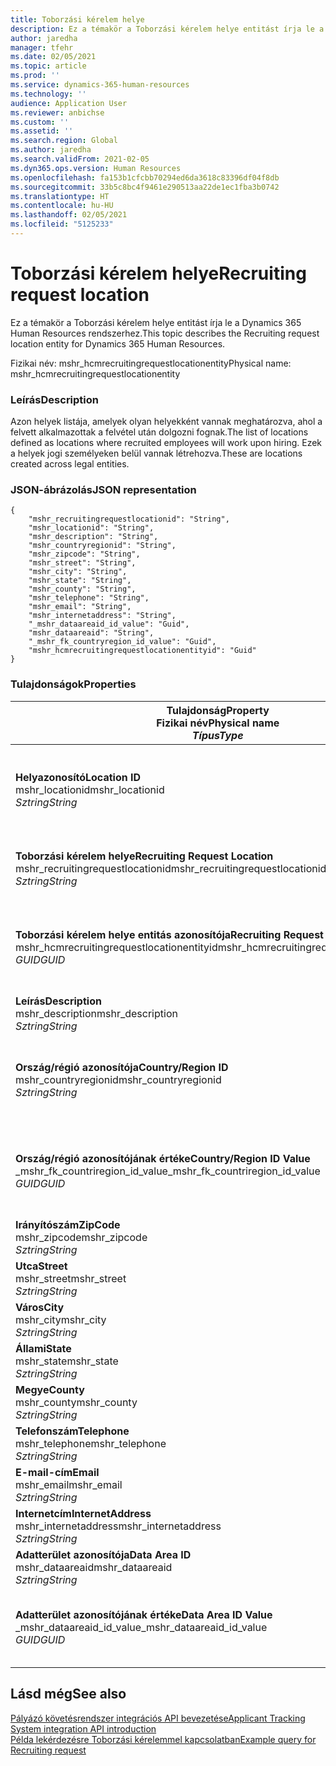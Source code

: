 ```yaml
---
title: Toborzási kérelem helye
description: Ez a témakör a Toborzási kérelem helye entitást írja le a Dynamics 365 Human Resources rendszerhez.
author: jaredha
manager: tfehr
ms.date: 02/05/2021
ms.topic: article
ms.prod: ''
ms.service: dynamics-365-human-resources
ms.technology: ''
audience: Application User
ms.reviewer: anbichse
ms.custom: ''
ms.assetid: ''
ms.search.region: Global
ms.author: jaredha
ms.search.validFrom: 2021-02-05
ms.dyn365.ops.version: Human Resources
ms.openlocfilehash: fa153b1cfcbb70294ed6da3618c83396df04f8db
ms.sourcegitcommit: 33b5c8bc4f9461e290513aa22de1ec1fba3b0742
ms.translationtype: HT
ms.contentlocale: hu-HU
ms.lasthandoff: 02/05/2021
ms.locfileid: "5125233"
---
```

# <a name="recruiting-request-location"></a><span data-ttu-id="58757-103">Toborzási kérelem helye</span><span class="sxs-lookup"><span data-stu-id="58757-103">Recruiting request location</span></span>

<span data-ttu-id="58757-104">Ez a témakör a Toborzási kérelem helye entitást írja le a Dynamics 365 Human Resources rendszerhez.</span><span class="sxs-lookup"><span data-stu-id="58757-104">This topic describes the Recruiting request location entity for Dynamics 365 Human Resources.</span></span>

<span data-ttu-id="58757-105">Fizikai név: mshr_hcmrecruitingrequestlocationentity</span><span class="sxs-lookup"><span data-stu-id="58757-105">Physical name: mshr_hcmrecruitingrequestlocationentity</span></span>

### <a name="description"></a><span data-ttu-id="58757-106">Leírás</span><span class="sxs-lookup"><span data-stu-id="58757-106">Description</span></span>

<span data-ttu-id="58757-107">Azon helyek listája, amelyek olyan helyekként vannak meghatározva, ahol a felvett alkalmazottak a felvétel után dolgozni fognak.</span><span class="sxs-lookup"><span data-stu-id="58757-107">The list of locations defined as locations where recruited employees will work upon hiring.</span></span> <span data-ttu-id="58757-108">Ezek a helyek jogi személyeken belül vannak létrehozva.</span><span class="sxs-lookup"><span data-stu-id="58757-108">These are locations created across legal entities.</span></span>

### <a name="json-representation"></a><span data-ttu-id="58757-109">JSON-ábrázolás</span><span class="sxs-lookup"><span data-stu-id="58757-109">JSON representation</span></span>

```
{
    "mshr_recruitingrequestlocationid": "String",
    "mshr_locationid": "String",
    "mshr_description": "String",
    "mshr_countryregionid": "String",
    "mshr_zipcode": "String",
    "mshr_street": "String",
    "mshr_city": "String",
    "mshr_state": "String",
    "mshr_county": "String",
    "mshr_telephone": "String",
    "mshr_email": "String",
    "mshr_internetaddress": "String",
    "_mshr_dataareaid_id_value": "Guid",
    "mshr_dataareaid": "String",
    "_mshr_fk_countryregion_id_value": "Guid",
    "mshr_hcmrecruitingrequestlocationentityid": "Guid"
}
```

### <a name="properties"></a><span data-ttu-id="58757-110">Tulajdonságok</span><span class="sxs-lookup"><span data-stu-id="58757-110">Properties</span></span>

| <span data-ttu-id="58757-111">Tulajdonság</span><span class="sxs-lookup"><span data-stu-id="58757-111">Property</span></span><br><span data-ttu-id="58757-112">**Fizikai név**</span><span class="sxs-lookup"><span data-stu-id="58757-112">**Physical name**</span></span><br><span data-ttu-id="58757-113">**_Típus_**</span><span class="sxs-lookup"><span data-stu-id="58757-113">**_Type_**</span></span> | <span data-ttu-id="58757-114">Használat</span><span class="sxs-lookup"><span data-stu-id="58757-114">Use</span></span> | <span data-ttu-id="58757-115">Leírás</span><span class="sxs-lookup"><span data-stu-id="58757-115">Description</span></span> |
| --- | --- | --- |
| <span data-ttu-id="58757-116">**Helyazonosító**</span><span class="sxs-lookup"><span data-stu-id="58757-116">**Location ID**</span></span><br><span data-ttu-id="58757-117">mshr_locationid</span><span class="sxs-lookup"><span data-stu-id="58757-117">mshr_locationid</span></span><br><span data-ttu-id="58757-118">*Sztring*</span><span class="sxs-lookup"><span data-stu-id="58757-118">*String*</span></span> | <span data-ttu-id="58757-119">Írás egyszer</span><span class="sxs-lookup"><span data-stu-id="58757-119">Write-once</span></span><br><span data-ttu-id="58757-120">Szükséges</span><span class="sxs-lookup"><span data-stu-id="58757-120">Required</span></span> | <span data-ttu-id="58757-121">A toborzási hely felhasználó által olvasható, rendszer által generált egyedi azonosítója.</span><span class="sxs-lookup"><span data-stu-id="58757-121">The system-generated, user-readable identifier for the recruiting location.</span></span> |
| <span data-ttu-id="58757-122">**Toborzási kérelem helye**</span><span class="sxs-lookup"><span data-stu-id="58757-122">**Recruiting Request Location**</span></span><br><span data-ttu-id="58757-123">mshr_recruitingrequestlocationid</span><span class="sxs-lookup"><span data-stu-id="58757-123">mshr_recruitingrequestlocationid</span></span><br><span data-ttu-id="58757-124">*Sztring*</span><span class="sxs-lookup"><span data-stu-id="58757-124">*String*</span></span> | <span data-ttu-id="58757-125">Írás egyszer</span><span class="sxs-lookup"><span data-stu-id="58757-125">Write-once</span></span><br><span data-ttu-id="58757-126">Szükséges</span><span class="sxs-lookup"><span data-stu-id="58757-126">Required</span></span> | <span data-ttu-id="58757-127">A toborzási hely felhasználó által definiált egyedi azonosítója.</span><span class="sxs-lookup"><span data-stu-id="58757-127">User-defined unique identifier for the recruiting location.</span></span> |
| <span data-ttu-id="58757-128">**Toborzási kérelem helye entitás azonosítója**</span><span class="sxs-lookup"><span data-stu-id="58757-128">**Recruiting Request Location Entity ID**</span></span><br><span data-ttu-id="58757-129">mshr_hcmrecruitingrequestlocationentityid</span><span class="sxs-lookup"><span data-stu-id="58757-129">mshr_hcmrecruitingrequestlocationentityid</span></span><br><span data-ttu-id="58757-130">*GUID*</span><span class="sxs-lookup"><span data-stu-id="58757-130">*GUID*</span></span> | <span data-ttu-id="58757-131">Írásvédett</span><span class="sxs-lookup"><span data-stu-id="58757-131">Read-only</span></span><br><span data-ttu-id="58757-132">Szükséges</span><span class="sxs-lookup"><span data-stu-id="58757-132">Required</span></span> | <span data-ttu-id="58757-133">A Toborzási kérelem helye rekord rendszer által generált egyedi azonosítója.</span><span class="sxs-lookup"><span data-stu-id="58757-133">System-generated unique identifier for the recruiting request location record.</span></span> |
| <span data-ttu-id="58757-134">**Leírás**</span><span class="sxs-lookup"><span data-stu-id="58757-134">**Description**</span></span><br><span data-ttu-id="58757-135">mshr_description</span><span class="sxs-lookup"><span data-stu-id="58757-135">mshr_description</span></span><br><span data-ttu-id="58757-136">*Sztring*</span><span class="sxs-lookup"><span data-stu-id="58757-136">*String*</span></span> | <span data-ttu-id="58757-137">Olvasás/írás</span><span class="sxs-lookup"><span data-stu-id="58757-137">Read/write</span></span><br><span data-ttu-id="58757-138">Szükséges</span><span class="sxs-lookup"><span data-stu-id="58757-138">Required</span></span> | <span data-ttu-id="58757-139">A hely leírása</span><span class="sxs-lookup"><span data-stu-id="58757-139">Description of the location.</span></span> |
| <span data-ttu-id="58757-140">**Ország/régió azonosítója**</span><span class="sxs-lookup"><span data-stu-id="58757-140">**Country/Region ID**</span></span><br><span data-ttu-id="58757-141">mshr_countryregionid</span><span class="sxs-lookup"><span data-stu-id="58757-141">mshr_countryregionid</span></span><br><span data-ttu-id="58757-142">*Sztring*</span><span class="sxs-lookup"><span data-stu-id="58757-142">*String*</span></span> | <span data-ttu-id="58757-143">Írásvédett</span><span class="sxs-lookup"><span data-stu-id="58757-143">Read-only</span></span><br><span data-ttu-id="58757-144">Választható</span><span class="sxs-lookup"><span data-stu-id="58757-144">Optional</span></span> | <span data-ttu-id="58757-145">Megadja, hogy a jelölt melyik országban vagy régióban rendelkezik állampolgársággal.</span><span class="sxs-lookup"><span data-stu-id="58757-145">Specifies the country or region where the candidate has citizenship.</span></span> |
| <span data-ttu-id="58757-146">**Ország/régió azonosítójának értéke**</span><span class="sxs-lookup"><span data-stu-id="58757-146">**Country/Region ID Value**</span></span><br><span data-ttu-id="58757-147">_mshr_fk_countriregion_id_value</span><span class="sxs-lookup"><span data-stu-id="58757-147">_mshr_fk_countriregion_id_value</span></span><br><span data-ttu-id="58757-148">*GUID*</span><span class="sxs-lookup"><span data-stu-id="58757-148">*GUID*</span></span> | <span data-ttu-id="58757-149">Írásvédett</span><span class="sxs-lookup"><span data-stu-id="58757-149">Read-only</span></span><br><span data-ttu-id="58757-150">Választható</span><span class="sxs-lookup"><span data-stu-id="58757-150">Optional</span></span><br><span data-ttu-id="58757-151">Idegen kulcs: mshr_logisticaddresscountryregionentityid / mshr_logisticsaddresscountryregionentity</span><span class="sxs-lookup"><span data-stu-id="58757-151">Foreign key: mshr_logisticaddresscountryregionentityid of mshr_logisticsaddresscountryregionentity</span></span> | <span data-ttu-id="58757-152">A cím országának/régiójának rendszer által generált egyedi azonosítója.</span><span class="sxs-lookup"><span data-stu-id="58757-152">System-generated unique identifier of the country/region of the address.</span></span> |
| <span data-ttu-id="58757-153">**Irányítószám**</span><span class="sxs-lookup"><span data-stu-id="58757-153">**ZipCode**</span></span><br><span data-ttu-id="58757-154">mshr_zipcode</span><span class="sxs-lookup"><span data-stu-id="58757-154">mshr_zipcode</span></span><br><span data-ttu-id="58757-155">*Sztring*</span><span class="sxs-lookup"><span data-stu-id="58757-155">*String*</span></span> | <span data-ttu-id="58757-156">Írásvédett</span><span class="sxs-lookup"><span data-stu-id="58757-156">Read-only</span></span><br><span data-ttu-id="58757-157">Választható</span><span class="sxs-lookup"><span data-stu-id="58757-157">Optional</span></span> | <span data-ttu-id="58757-158">Irányítószám / postai kód.</span><span class="sxs-lookup"><span data-stu-id="58757-158">Zip/postal code.</span></span> |
| <span data-ttu-id="58757-159">**Utca**</span><span class="sxs-lookup"><span data-stu-id="58757-159">**Street**</span></span><br><span data-ttu-id="58757-160">mshr_street</span><span class="sxs-lookup"><span data-stu-id="58757-160">mshr_street</span></span><br><span data-ttu-id="58757-161">*Sztring*</span><span class="sxs-lookup"><span data-stu-id="58757-161">*String*</span></span> | <span data-ttu-id="58757-162">Írásvédett</span><span class="sxs-lookup"><span data-stu-id="58757-162">Read-only</span></span><br><span data-ttu-id="58757-163">Választható</span><span class="sxs-lookup"><span data-stu-id="58757-163">Optional</span></span> | <span data-ttu-id="58757-164">Utca.</span><span class="sxs-lookup"><span data-stu-id="58757-164">Street address.</span></span> |
| <span data-ttu-id="58757-165">**Város**</span><span class="sxs-lookup"><span data-stu-id="58757-165">**City**</span></span><br><span data-ttu-id="58757-166">mshr_city</span><span class="sxs-lookup"><span data-stu-id="58757-166">mshr_city</span></span><br><span data-ttu-id="58757-167">*Sztring*</span><span class="sxs-lookup"><span data-stu-id="58757-167">*String*</span></span> | <span data-ttu-id="58757-168">Írásvédett</span><span class="sxs-lookup"><span data-stu-id="58757-168">Read-only</span></span><br><span data-ttu-id="58757-169">Választható</span><span class="sxs-lookup"><span data-stu-id="58757-169">Optional</span></span> | <span data-ttu-id="58757-170">Város .</span><span class="sxs-lookup"><span data-stu-id="58757-170">City.</span></span> |
| <span data-ttu-id="58757-171">**Állami**</span><span class="sxs-lookup"><span data-stu-id="58757-171">**State**</span></span><br><span data-ttu-id="58757-172">mshr_state</span><span class="sxs-lookup"><span data-stu-id="58757-172">mshr_state</span></span><br><span data-ttu-id="58757-173">*Sztring*</span><span class="sxs-lookup"><span data-stu-id="58757-173">*String*</span></span> | <span data-ttu-id="58757-174">Írásvédett</span><span class="sxs-lookup"><span data-stu-id="58757-174">Read-only</span></span><br><span data-ttu-id="58757-175">Választható</span><span class="sxs-lookup"><span data-stu-id="58757-175">Optional</span></span> | <span data-ttu-id="58757-176">Állam vagy tartomány.</span><span class="sxs-lookup"><span data-stu-id="58757-176">State or province.</span></span> |
| <span data-ttu-id="58757-177">**Megye**</span><span class="sxs-lookup"><span data-stu-id="58757-177">**County**</span></span><br><span data-ttu-id="58757-178">mshr_county</span><span class="sxs-lookup"><span data-stu-id="58757-178">mshr_county</span></span><br><span data-ttu-id="58757-179">*Sztring*</span><span class="sxs-lookup"><span data-stu-id="58757-179">*String*</span></span> | <span data-ttu-id="58757-180">Írásvédett</span><span class="sxs-lookup"><span data-stu-id="58757-180">Read-only</span></span><br><span data-ttu-id="58757-181">Választható</span><span class="sxs-lookup"><span data-stu-id="58757-181">Optional</span></span> | <span data-ttu-id="58757-182">Megye.</span><span class="sxs-lookup"><span data-stu-id="58757-182">County.</span></span> |
| <span data-ttu-id="58757-183">**Telefonszám**</span><span class="sxs-lookup"><span data-stu-id="58757-183">**Telephone**</span></span><br><span data-ttu-id="58757-184">mshr_telephone</span><span class="sxs-lookup"><span data-stu-id="58757-184">mshr_telephone</span></span><br><span data-ttu-id="58757-185">*Sztring*</span><span class="sxs-lookup"><span data-stu-id="58757-185">*String*</span></span> | <span data-ttu-id="58757-186">Olvasás/írás</span><span class="sxs-lookup"><span data-stu-id="58757-186">Read/write</span></span><br><span data-ttu-id="58757-187">Választható</span><span class="sxs-lookup"><span data-stu-id="58757-187">Optional</span></span> | <span data-ttu-id="58757-188">A helyszín telefonszáma.</span><span class="sxs-lookup"><span data-stu-id="58757-188">Telephone number for the location.</span></span> |
| <span data-ttu-id="58757-189">**E-mail-cím**</span><span class="sxs-lookup"><span data-stu-id="58757-189">**Email**</span></span><br><span data-ttu-id="58757-190">mshr_email</span><span class="sxs-lookup"><span data-stu-id="58757-190">mshr_email</span></span><br><span data-ttu-id="58757-191">*Sztring*</span><span class="sxs-lookup"><span data-stu-id="58757-191">*String*</span></span> | <span data-ttu-id="58757-192">Olvasás/írás</span><span class="sxs-lookup"><span data-stu-id="58757-192">Read/write</span></span><br><span data-ttu-id="58757-193">Választható</span><span class="sxs-lookup"><span data-stu-id="58757-193">Optional</span></span> | <span data-ttu-id="58757-194">E-mail-cím.</span><span class="sxs-lookup"><span data-stu-id="58757-194">Email address.</span></span> |
| <span data-ttu-id="58757-195">**Internetcím**</span><span class="sxs-lookup"><span data-stu-id="58757-195">**InternetAddress**</span></span><br><span data-ttu-id="58757-196">mshr_internetaddress</span><span class="sxs-lookup"><span data-stu-id="58757-196">mshr_internetaddress</span></span><br><span data-ttu-id="58757-197">*Sztring*</span><span class="sxs-lookup"><span data-stu-id="58757-197">*String*</span></span> | <span data-ttu-id="58757-198">Olvasás/írás</span><span class="sxs-lookup"><span data-stu-id="58757-198">Read/write</span></span><br><span data-ttu-id="58757-199">Választható</span><span class="sxs-lookup"><span data-stu-id="58757-199">Optional</span></span> | <span data-ttu-id="58757-200">A hely webhelyének URL-címe.</span><span class="sxs-lookup"><span data-stu-id="58757-200">URL for the location website.</span></span> |
| <span data-ttu-id="58757-201">**Adatterület azonosítója**</span><span class="sxs-lookup"><span data-stu-id="58757-201">**Data Area ID**</span></span><br><span data-ttu-id="58757-202">mshr_dataareaid</span><span class="sxs-lookup"><span data-stu-id="58757-202">mshr_dataareaid</span></span><br><span data-ttu-id="58757-203">*Sztring*</span><span class="sxs-lookup"><span data-stu-id="58757-203">*String*</span></span> | <span data-ttu-id="58757-204">Olvasás/írás</span><span class="sxs-lookup"><span data-stu-id="58757-204">Read/write</span></span><br><span data-ttu-id="58757-205">Választható</span><span class="sxs-lookup"><span data-stu-id="58757-205">Optional</span></span> | <span data-ttu-id="58757-206">Megadja a jogi személyt (vállalatot).</span><span class="sxs-lookup"><span data-stu-id="58757-206">Specifies the legal entity (company).</span></span> |
| <span data-ttu-id="58757-207">**Adatterület azonosítójának értéke**</span><span class="sxs-lookup"><span data-stu-id="58757-207">**Data Area ID Value**</span></span><br><span data-ttu-id="58757-208">_mshr_dataareaid_id_value</span><span class="sxs-lookup"><span data-stu-id="58757-208">_mshr_dataareaid_id_value</span></span><br><span data-ttu-id="58757-209">*GUID*</span><span class="sxs-lookup"><span data-stu-id="58757-209">*GUID*</span></span> | <span data-ttu-id="58757-210">Írásvédett</span><span class="sxs-lookup"><span data-stu-id="58757-210">Read-only</span></span><br><span data-ttu-id="58757-211">Választható</span><span class="sxs-lookup"><span data-stu-id="58757-211">Optional</span></span><br><span data-ttu-id="58757-212">Idegen kulcs: cdm_companyid / cdm_company entitás</span><span class="sxs-lookup"><span data-stu-id="58757-212">Foreign key: cdm_companyid of cdm_company entity</span></span> | <span data-ttu-id="58757-213">A jogi személyt (vállalatot) azonosító, rendszer által generált GUID-érték.</span><span class="sxs-lookup"><span data-stu-id="58757-213">System-generated GUID value identifying the legal entity (company).</span></span> |

## <a name="see-also"></a><span data-ttu-id="58757-214">Lásd még</span><span class="sxs-lookup"><span data-stu-id="58757-214">See also</span></span>

[<span data-ttu-id="58757-215">Pályázó követésrendszer integrációs API bevezetése</span><span class="sxs-lookup"><span data-stu-id="58757-215">Applicant Tracking System integration API introduction</span></span>](hr-admin-integration-ats-api-introduction.md)<br>
[<span data-ttu-id="58757-216">Példa lekérdezésre Toborzási kérelemmel kapcsolatban</span><span class="sxs-lookup"><span data-stu-id="58757-216">Example query for Recruiting request</span></span>](hr-admin-integration-ats-api-recruiting-request-example-query.md)

